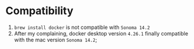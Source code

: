 # Compatibility

1. `brew install docker` is not compatible with `Sonoma 14.2`
2. After my complaining, docker desktop version `4.26.1` finally compatible with the mac version `Sonoma 14.2`;